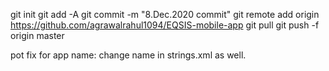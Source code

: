git init
git add -A
git commit -m "8.Dec.2020 commit"
git remote add origin https://github.com/agrawalrahul1094/EQSIS-mobile-app
git pull
git push -f origin master

pot fix for app name: change name in strings.xml as well.
